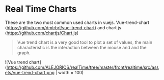 # Real Time Charts

These are the two most common used charts in vuejs. Vue-trend-chart (https://github.com/dmtrbrl/vue-trend-chart) and chart.js (https://github.com/chartjs/Chart.js)

> Vue trend chart is a very good tool to plot a set of values, the main characteristic is the interaction between the mouse and and the graph.

![Vue trend chart](https://github.com/ALEJORIOS/realTime/tree/master/front/realtime/src/assets/vue-trend-chart.png | width = 100)
